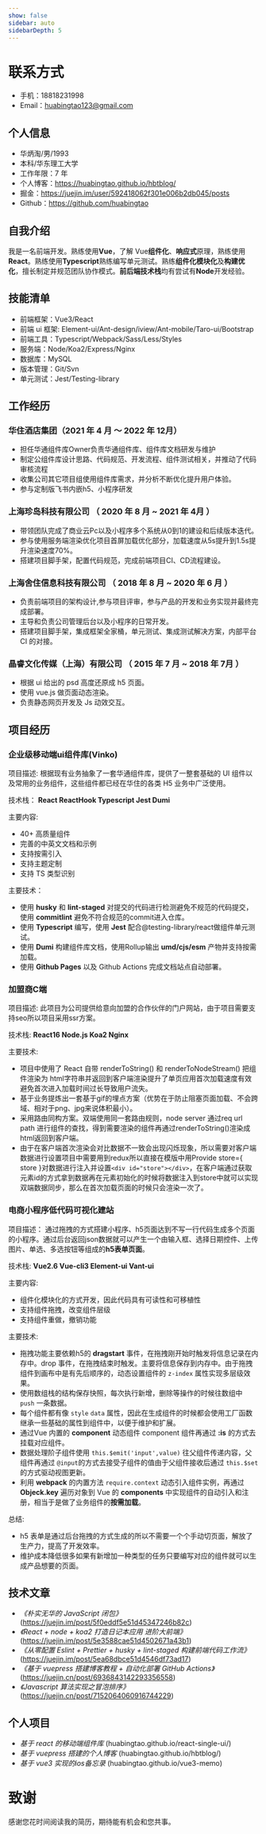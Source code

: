 ```yaml
---
show: false
sidebar: auto
sidebarDepth: 5
---
```


# 联系方式

- 手机：18818231998
- Email：huabingtao123@gmail.com

## 个人信息

- 华炳淘/男/1993
- 本科/华东理工大学
- 工作年限：7 年
- 个人博客：https://huabingtao.github.io/hbtblog/
- 掘金：https://juejin.im/user/592418062f301e006b2db045/posts
- Github：https://github.com/huabingtao

## 自我介绍

我是一名前端开发。熟练使用**Vue**，了解 Vue**组件化**、**响应式**原理，熟练使用**React**。熟练使用**Typescript**熟练编写单元测试。熟练**组件化模块化**及**构建优化**，擅长制定并规范团队协作模式。**前后端技术栈**均有尝试有**Node**开发经验。

## 技能清单

- 前端框架：Vue3/React
- 前端 ui 框架: Element-ui/Ant-design/iview/Ant-mobile/Taro-ui/Bootstrap
- 前端工具：Typescript/Webpack/Sass/Less/Styles
- 服务端：Node/Koa2/Express/Nginx
- 数据库：MySQL
- 版本管理：Git/Svn
- 单元测试：Jest/Testing-library

## 工作经历

### 华住酒店集团（2021 年 4 月 ～ 2022 年 12月）

- 担任华通组件库Owner负责华通组件库、组件库文档研发与维护
- 制定公组件库设计思路、代码规范、开发流程、组件测试相关，并推动了代码审核流程
- 收集公司其它项目组使用组件库需求，并分析不断优化提升用户体验。
- 参与定制版飞书内嵌h5、小程序研发

### 上海珍岛科技有限公司 （ 2020 年 8 月 ~ 2021 年 4月 ）

- 带领团队完成了商业云Pc以及小程序多个系统从0到1的建设和后续版本迭代。
- 参与使用服务端渲染优化项目首屏加载优化部分，加载速度从5s提升到1.5s提升渲染速度70%。
- 搭建项目脚手架，配置代码规范，完成前端项目CI、CD流程建设。

### 上海舍住信息科技有限公司 （ 2018 年 8 月 ~ 2020 年 6 月 ）

- 负责前端项目的架构设计,参与项目评审，参与产品的开发和业务实现并最终完成部署。
- 主导和负责公司管理后台以及小程序的日常开发。
- 搭建项目脚手架，集成框架全家桶，单元测试、集成测试解决方案，内部平台 CI 的对接。

### 晶睿文化传媒（上海）有限公司 （ 2015 年 7 月 ~ 2018 年 7月 ）

- 根据 ui 给出的 psd 高度还原成 h5 页面。
- 使用 vue.js 做页面动态渲染。
- 负责静态网页开发及 Js 动效交互。

## 项目经历

### 企业级移动端ui组件库(Vinko)

项目描述:
根据现有业务抽象了一套华通组件库，提供了一整套基础的 UI 组件以及常用的业务组件，这些组件都已经在华住的各类 H5 业务中广泛使用。

技术栈：
**React ReactHook Typescript Jest Dumi**

主要内容:

- 40+ 高质量组件
- 完善的中英文文档和示例
- 支持按需引入
- 支持主题定制
- 支持 TS 类型识别

主要技术：
- 使用 **husky** 和 **lint-staged** 对提交的代码进行检测避免不规范的代码提交，使用 **commitlint** 避免不符合规范的commit进入仓库。
- 使用 **Typescript** 编写，使用 **Jest** 配合@testing-library/react做组件单元测试。
- 使用 **Dumi** 构建组件库文档，使用Rollup输出 **umd/cjs/esm** 产物并支持按需加载。
- 使用 **Github Pages** 以及 Github Actions 完成文档站点自动部署。

### 加盟商C端

项目描述:
此项目为公司提供给意向加盟的合作伙伴的门户网站，由于项目需要支持seo所以项目采用ssr方案。

技术栈:
**React16 Node.js Koa2 Nginx**

主要技术:

- 项目中使用了 React 自带 renderToString() 和 renderToNodeStream() 把组件渲染为 html字符串并返回到客户端渲染提升了单页应用首次加载速度有效避免首次进入加载时间过长导致用户流失。
- 基于业务提炼出一套基于gif的埋点方案（优势在于防止阻塞页面加载、不会跨域、相对于png、jpg来说体积最小）。
- 采用路由同构方案。双端使用同一套路由规则，node server 通过req url path 进行组件的查找，得到需要渲染的组件再通过renderToString()渲染成html返回到客户端。
- 由于在客户端首次渲染会对比数据不一致会出现闪烁现象，所以需要对客户端数据进行设置项目中需要用到redux所以直接在模版中用Provide store={ store }对数据进行注入并设置`<div id="store"></div>`，在客户端通过获取元素id的方式拿到数据再在元素初始化的时候将数据注入到store中就可以实现双端数据同步，那么在首次加载页面的时候只会渲染一次了。

### 电商小程序低代码可视化建站

项目描述：
通过拖拽的方式搭建小程序、h5页面达到不写一行代码生成多个页面的小程序。通过后台返回json数据就可以产生一个由输入框、选择日期控件、上传图片、单选、多选按钮等组成的**h5表单页面**。

技术栈:
**Vue2.6 Vue-cli3 Element-ui Vant-ui**

主要内容:
- 组件化模块化的方式开发，因此代码具有可读性和可移植性
- 支持组件拖拽，改变组件层级
- 支持组件重做，撤销功能
  
主要技术:
- 拖拽功能主要依赖h5的 **dragstart** 事件，在拖拽刚开始时触发将信息记录在内存中。drop 事件，在拖拽结束时触发。主要将信息保存到内存中。由于拖拽组件到画布中是有先后顺序的，动态设置组件的 `z-index` 属性实现多层级效果。
- 使用数组栈的结构保存快照，每次执行新增，删除等操作的时候往数组中 `push` 一条数据。
- 每个组件都有像 `style` `data` 属性，因此在生成组件的时候都会使用工厂函数继承一些基础的属性到组件中，以便于维护和扩展。
- 通过Vue 内置的 **component** 动态组件 component 组件再通过 **:is** 的方式去挂载对应组件。
- 数据处理阶子组件使用 `this.$emit('input',value)` 往父组件传递内容，父组件再通过 `@input`的方式去接受子组件的值由于父组件接收后通过 `this.$set` 的方式驱动视图更新。
- 利用 **webpack** 的内置方法 `require.context` 动态引入组件实例，再通过 **Objeck.key** 遍历对象到 Vue 的 **components** 中实现组件的自动引入和注册，相当于是做了业务组件的**按需加载**。

总结:
- h5 表单是通过后台拖拽的方式生成的所以不需要一个个手动切页面，解放了生产力，提高了开发效率。
- 维护成本降低很多如果有新增加一种类型的任务只要编写对应的组件就可以生成产品想要的页面。


## 技术文章

- *《朴实无华的 JavaScript 闭包》*(https://juejin.im/post/5f0eddf5e51d45347246b82c)
- *《React + node + koa2 打造日记本应用 进阶大前端》*(https://juejin.im/post/5e3588cae51d4502671a43b1)
- *《从零配置 Eslint + Prettier + husky + lint-staged 构建前端代码工作流》* (https://juejin.im/post/5ea68dbce51d4546df73ad17)
- *《基于 vuepress 搭建博客教程 + 自动化部署 GitHub Actions》* (https://juejin.cn/post/6936843142293356558)
- *《Javascript 算法实现之冒泡排序》* (https://juejin.cn/post/7152064060916744229)

## 个人项目
- *基于 react 的移动端组件库* (huabingtao.github.io/react-single-ui/)
- *基于 vuepress 搭建的个人博客* (huabingtao.github.io/hbtblog/)
- *基于 vue3 实现的ios备忘录* (huabingtao.github.io/vue3-memo)


# 致谢

感谢您花时间阅读我的简历，期待能有机会和您共事。
